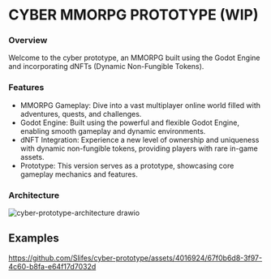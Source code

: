 # CYBER MMORPG PROTOTYPE (WIP)

### Overview
Welcome to the cyber prototype, an MMORPG built using the Godot Engine and incorporating dNFTs (Dynamic Non-Fungible Tokens).

### Features
- MMORPG Gameplay: Dive into a vast multiplayer online world filled with adventures, quests, and challenges.
- Godot Engine: Built using the powerful and flexible Godot Engine, enabling smooth gameplay and dynamic environments.
- dNFT Integration: Experience a new level of ownership and uniqueness with dynamic non-fungible tokens, providing players with rare in-game assets.
- Prototype: This version serves as a prototype, showcasing core gameplay mechanics and features.

### Architecture

![cyber-prototype-architecture drawio](https://github.com/Slifes/cyber-prototype/assets/4016924/2f0a6c60-a04e-4e37-9793-e6825e2028ca)


## Examples

https://github.com/Slifes/cyber-prototype/assets/4016924/67f0b6d8-3f97-4c60-b8fa-e64f17d7032d


